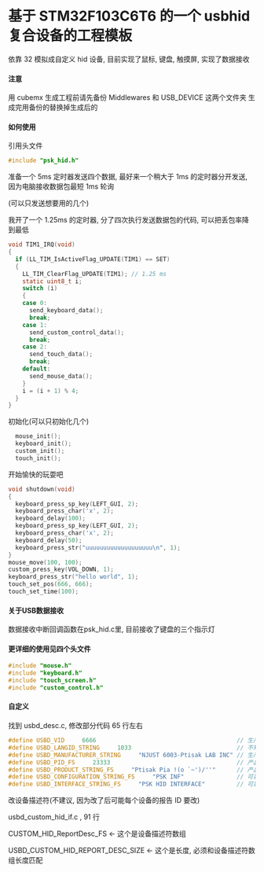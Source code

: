 # 基于 STM32F103C6T6 的一个 usbhid 复合设备的工程模板

依靠 32 模拟成自定义 hid 设备, 目前实现了鼠标, 键盘, 触摸屏, 实现了数据接收

#### 注意

用 cubemx 生成工程前请先备份 Middlewares 和 USB_DEVICE 这两个文件夹
生成完用备份的替换掉生成后的

#### 如何使用

引用头文件

```c
#include "psk_hid.h"
```

准备一个 5ms 定时器发送四个数据, 最好来一个稍大于 1ms 的定时器分开发送, 因为电脑接收数据包最短 1ms 轮询

(可以只发送想要用的几个)

我开了一个 1.25ms 的定时器, 分了四次执行发送数据包的代码, 可以把丢包率降到最低

```c
void TIM1_IRQ(void)
{
  if (LL_TIM_IsActiveFlag_UPDATE(TIM1) == SET)
  {
    LL_TIM_ClearFlag_UPDATE(TIM1); // 1.25 ms
    static uint8_t i;
    switch (i)
    {
    case 0:
      send_keyboard_data();
      break;
    case 1:
      send_custom_control_data();
      break;
    case 2:
      send_touch_data();
      break;
    default:
      send_mouse_data();
    }
    i = (i + 1) % 4;
  }
}
```

初始化(可以只初始化几个)

```c
  mouse_init();
  keyboard_init();
  custom_init();
  touch_init();
```

开始愉快的玩耍吧

```c
void shutdown(void)
{
  keyboard_press_sp_key(LEFT_GUI, 2);
  keyboard_press_char('x', 2);
  keyboard_delay(100);
  keyboard_press_sp_key(LEFT_GUI, 2);
  keyboard_press_char('x', 2);
  keyboard_delay(50);
  keyboard_press_str("uuuuuuuuuuuuuuuuuuu\n", 1);
}
mouse_move(100, 100);
custom_press_key(VOL_DOWN, 1);
keyboard_press_str("hello world", 1);
touch_set_pos(666, 666);
touch_set_time(100);
```

#### 关于USB数据接收

数据接收中断回调函数在psk_hid.c里, 目前接收了键盘的三个指示灯

#### 更详细的使用见四个头文件

```c
#include "mouse.h"
#include "keyboard.h"
#include "touch_screen.h"
#include "custom_control.h"
```

#### 自定义

找到 usbd_desc.c, 修改部分代码 65 行左右

```c
#define USBD_VID     6666                                        // 生产商ID
#define USBD_LANGID_STRING     1033                              // 不知道
#define USBD_MANUFACTURER_STRING     "NJUST 6003-Ptisak LAB INC" // 生产商名字
#define USBD_PID_FS     23333                                    // 产品ID, 每个产品唯一, 自己修改
#define USBD_PRODUCT_STRING_FS     "Ptisak Pia !(o `~')/''"      // 产品名字
#define USBD_CONFIGURATION_STRING_FS     "PSK INF"               // 可以改
#define USBD_INTERFACE_STRING_FS     "PSK HID INTERFACE"         // 可以改
```

改设备描述符(不建议, 因为改了后可能每个设备的报告 ID 要改)

usbd_custom_hid_if.c , 91 行

CUSTOM_HID_ReportDesc_FS <- 这个是设备描述符数组

USBD_CUSTOM_HID_REPORT_DESC_SIZE <- 这个是长度, 必须和设备描述符数组长度匹配